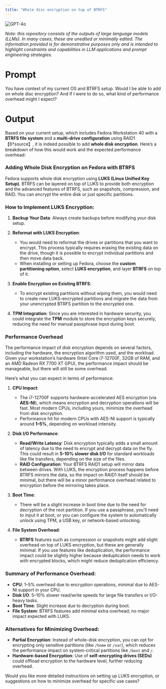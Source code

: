 ```yaml
---
title: "Whole disc encryption on top of BTRFS"
---
```

![GPT-4o](https://img.shields.io/badge/GPT--4o-3333FF?style=for-the-badge&logo=openai&logoColor=white)



*Note: this repository consists of the outputs of large language models (LLMs). In many cases, these are unedited or minimally edited. The information provided is for demonstrative purposes only and is intended to highlight constraints and capabilities in LLM applications and prompt engineering strategies.*


# Prompt

You have context of my current OS and BTRFS setup. Would I be able to add on whole disc encryption? And If I were to do so, what kind of performance overhead might I expect?

# Output

Based on your current setup, which includes Fedora Workstation 40 with a **BTRFS file system** and a **multi-drive configuration** using RAID1【6†source】, it is indeed possible to add **whole disk encryption**. Here’s a breakdown of how this would work and the expected performance overhead:

### Adding Whole Disk Encryption on Fedora with BTRFS

Fedora supports whole disk encryption using **LUKS (Linux Unified Key Setup)**. BTRFS can be layered on top of LUKS to provide both encryption and the advanced features of BTRFS, such as snapshots, compression, and RAID. You can encrypt the entire disk or just specific partitions.

### How to Implement LUKS Encryption:
1. **Backup Your Data**: Always create backups before modifying your disk setup.
2. **Reformat with LUKS Encryption**:
   - You would need to reformat the drives or partitions that you want to encrypt. This process typically requires erasing the existing data on the drive, though it is possible to encrypt individual partitions and then move data back.
   - When installing or setting up Fedora, choose the **custom partitioning option**, select **LUKS encryption**, and layer **BTRFS** on top of it.
   
3. **Enable Encryption on Existing BTRFS**:
   - To encrypt existing partitions without wiping them, you would need to create new LUKS-encrypted partitions and migrate the data from your unencrypted BTRFS partition to the encrypted one.

4. **TPM Integration**: Since you are interested in hardware security, you could integrate the **TPM** module to store the encryption keys securely, reducing the need for manual passphrase input during boot.

### Performance Overhead

The performance impact of disk encryption depends on several factors, including the hardware, the encryption algorithm used, and the workload. Given your workstation’s hardware (Intel Core i7-12700F, 32GB of RAM, and an AMD Radeon RX 7700 XT GPU), the performance impact should be manageable, but there will still be some overhead.

Here’s what you can expect in terms of performance:

1. **CPU Impact**: 
   - The i7-12700F supports hardware-accelerated AES encryption (via **AES-NI**), which means encryption and decryption operations will be fast. Most modern CPUs, including yours, minimize the overhead from disk encryption.
   - Performance hit for modern CPUs with AES-NI support is typically around **1–5%**, depending on workload intensity.

2. **Disk I/O Performance**:
   - **Read/Write Latency**: Disk encryption typically adds a small amount of latency due to the need to encrypt and decrypt data on the fly. This could result in **5-10% slower disk I/O** for standard workloads like file transfers, depending on the size of the files.
   - **RAID Configuration**: Your BTRFS RAID1 setup will mirror data between drives. With LUKS, the encryption process happens before BTRFS mirrors the data, so the impact on RAID1 itself should be minimal, but there will be a minor performance overhead related to encryption before the mirroring takes place.

3. **Boot Time**:
   - There will be a slight increase in boot time due to the need for decryption of the root partition. If you use a passphrase, you’ll need to input it at boot, or you can configure the system to automatically unlock using TPM, a USB key, or network-based unlocking.

4. **File System Overhead**:
   - **BTRFS** features such as compression or snapshots might add slight overhead on top of LUKS encryption, but these are generally minimal. If you use features like deduplication, the performance impact could be slightly higher because deduplication needs to work with encrypted blocks, which might reduce deduplication efficiency.

### Summary of Performance Overhead:
- **CPU**: 1–5% overhead due to encryption operations, minimal due to AES-NI support in your CPU.
- **Disk I/O**: 5–10% slower read/write speeds for large file transfers or I/O-heavy tasks.
- **Boot Time**: Slight increase due to decryption during boot.
- **File System**: BTRFS features add minimal extra overhead; no major impact expected with LUKS.

### Alternatives for Minimizing Overhead:
- **Partial Encryption**: Instead of whole-disk encryption, you can opt for encrypting only sensitive partitions (like `/home` or `/var`), which reduces the performance impact on system-critical partitions like `/boot` and `/`.
- **Hardware-based Encryption**: Use of **self-encrypting drives (SEDs)** could offload encryption to the hardware level, further reducing overhead.

Would you like more detailed instructions on setting up LUKS encryption, or suggestions on how to minimize overhead for specific use cases?